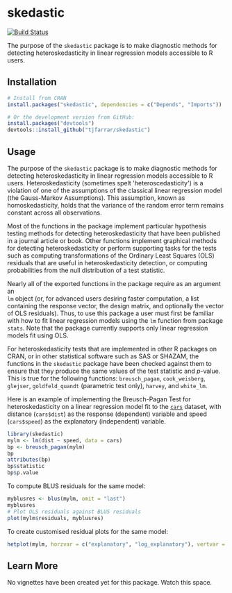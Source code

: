 # skedastic

[![Build Status](https://travis-ci.org/tjfarrar/skedastic.svg?branch=master)](https://travis-ci.org/tjfarrar/skedastic)

The purpose of the `skedastic` package is to make diagnostic methods 
for detecting heteroskedasticity in linear regression models accessible to R 
users.

## Installation

```R
# Install from CRAN
install.packages("skedastic", dependencies = c("Depends", "Imports"))

# Or the development version from GitHub:
install.packages("devtools")
devtools::install_github("tjfarrar/skedastic")
```

## Usage

The purpose of the `skedastic` package is to make diagnostic methods 
for detecting heteroskedasticity in linear regression models accessible to R 
users. Heteroskedasticity (sometimes spelt 'heteroscedasticity') is a violation 
of one of the assumptions of the classical linear regression model (the 
Gauss-Markov Assumptions). This assumption, known as homoskedasticity, holds 
that the variance of the random error term remains constant across all 
observations.

Most of the functions in the package implement particular hypothesis testing 
methods for detecting heteroskedasticity that have been published in a journal 
article or book. Other functions implement graphical methods for detecting 
heteroskedasticity or perform supporting tasks for the tests such as computing transformations of the Ordinary Least Squares (OLS) residuals that are useful in heteroskedasticity detection, or computing probabilities from the null distribution of a test statistic.

Nearly all of the exported functions in the package require as an argument an  
`lm` object (or, for advanced users desiring faster computation, a list 
containing the response vector, the design matrix, and optionally the vector of OLS residuals). Thus, to use this package a user must first be familiar 
with how to fit linear regression models using the `lm` function from package 
`stats`. Note that the package currently supports only linear regression models 
fit using OLS.

For heteroskedasticity tests that are implemented in other R packages on CRAN, 
or in other statistical software such as SAS or SHAZAM, the functions in the 
`skedastic` package have been checked against them to ensure that they produce 
the same values of the test statistic and $p$-value. This is true for the 
following functions: `breusch_pagan`, `cook_weisberg`, `glejser`, 
`goldfeld_quandt` (parametric test only), `harvey`, and `white_lm`.

Here is an example of implementing the Breusch-Pagan Test for heteroskedasticity 
on a linear regression model fit to the [`cars`](https://stat.ethz.ch/R-manual/R-devel/library/datasets/html/cars.html) 
dataset, with distance (`cars$dist`) as the response (dependent) variable and 
speed (`cars$speed`) as the explanatory (independent) variable.

```R
library(skedastic)
mylm <- lm(dist ~ speed, data = cars)
bp <- breusch_pagan(mylm)
bp
attributes(bp)
bp$statistic
bp$p.value
```

To compute BLUS residuals for the same model:

```R
myblusres <- blus(mylm, omit = "last")
myblusres
# Plot OLS residuals against BLUS residuals
plot(mylm$residuals, myblusres)
```

To create customised residual plots for the same model:

```R
hetplot(mylm, horzvar = c("explanatory", "log_explanatory"), vertvar = c("res", "res_stud"), vertfun = "2", filetype = NA)
```

## Learn More

No vignettes have been created yet for this package. Watch this space.
